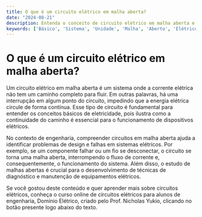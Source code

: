 ```yaml
---
title: O que é um circuito elétrico em malha aberta?
date: "2024-08-21"
description: Entenda o conceito de circuito elétrico em malha aberta e sua importância nos estudos de engenharia elétrica.
keywords: ['Básico', 'Sistema', 'Unidade', 'Malha', 'Aberto', 'Elétrico', 'Energia']
---
```


# O que é um circuito elétrico em malha aberta?

Um circuito elétrico em malha aberta é um sistema onde a corrente elétrica não tem um caminho completo para fluir. Em outras palavras, há uma interrupção em algum ponto do circuito, impedindo que a energia elétrica circule de forma contínua. Esse tipo de circuito é fundamental para entender os conceitos básicos de eletricidade, pois ilustra como a continuidade do caminho é essencial para o funcionamento de dispositivos elétricos.

No contexto de engenharia, compreender circuitos em malha aberta ajuda a identificar problemas de design e falhas em sistemas elétricos. Por exemplo, se um componente falhar ou um fio se desconectar, o circuito se torna uma malha aberta, interrompendo o fluxo de corrente e, consequentemente, o funcionamento do sistema. Além disso, o estudo de malhas abertas é crucial para o desenvolvimento de técnicas de diagnóstico e manutenção de equipamentos elétricos.

Se você gostou deste conteúdo e quer aprender mais sobre circuitos elétricos, conheça o curso online de circuitos elétricos para alunos de engenharia, Domínio Elétrico, criado pelo Prof. Nicholas Yukio, clicando no botão presente logo abaixo do texto.